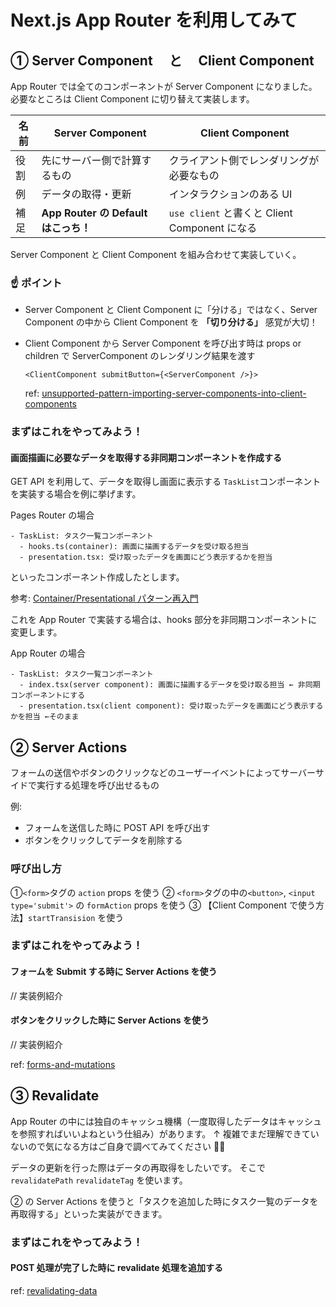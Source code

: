 # Next.js App Router を利用してみて

## ① Server Component 　と　 Client Component

App Router では全てのコンポーネントが Server Component になりました。必要なところは Client Component に切り替えて実装します。

| 名前 | Server Component                     | Client Component                              |
| ---- | ------------------------------------ | --------------------------------------------- |
| 役割 | 先にサーバー側で計算するもの         | クライアント側でレンダリングが必要なもの      |
| 例   | データの取得・更新                   | インタラクションのある UI                     |
| 補足 | **App Router の Default はこっち！** | `use client` と書くと Client Component になる |

Server Component と Client Component を組み合わせて実装していく。

### ☝️ ポイント

- Server Component と Client Component に「分ける」ではなく、Server Component の中から Client Component を **「切り分ける」** 感覚が大切！

- Client Component から Server Component を呼び出す時は props or children で ServerComponent のレンダリング結果を渡す
  ```
  <ClientComponent submitButton={<ServerComponent />}>
  ```
  ref: [unsupported-pattern-importing-server-components-into-client-components](https://nextjs.org/docs/app/building-your-application/rendering/composition-patterns#unsupported-pattern-importing-server-components-into-client-components)

### まずはこれをやってみよう！

#### 画面描画に必要なデータを取得する非同期コンポーネントを作成する

GET API を利用して、データを取得し画面に表示する `TaskList`コンポーネントを実装する場合を例に挙げます。

Pages Router の場合

```
- TaskList: タスク一覧コンポーネント
  - hooks.ts(container): 画面に描画するデータを受け取る担当
  - presentation.tsx: 受け取ったデータを画面にどう表示するかを担当
```

といったコンポーネント作成したとします。

参考: [Container/Presentational パターン再入門](https://zenn.dev/buyselltech/articles/9460c75b7cd8d1)

これを App Router で実装する場合は、hooks 部分を非同期コンポーネントに変更します。

App Router の場合

```
- TaskList: タスク一覧コンポーネント
  - index.tsx(server component): 画面に描画するデータを受け取る担当 ← 非同期コンポーネントにする
  - presentation.tsx(client component): 受け取ったデータを画面にどう表示するかを担当 ←そのまま
```

## ② Server Actions

フォームの送信やボタンのクリックなどのユーザーイベントによってサーバーサイドで実行する処理を呼び出せるもの

例:

- フォームを送信した時に POST API を呼び出す
- ボタンをクリックしてデータを削除する

### 呼び出し方

①`<form>`タグの `action` props を使う
② `<form>`タグの中の`<button>`, `<input type='submit'>` の `formAction` props を使う
③ 【Client Component で使う方法】`startTransision` を使う

### まずはこれをやってみよう！

#### フォームを Submit する時に Server Actions を使う

// 実装例紹介

#### ボタンをクリックした時に Server Actions を使う

// 実装例紹介

ref: [forms-and-mutations](https://nextjs.org/docs/app/building-your-application/data-fetching/forms-and-mutations)

## ③ Revalidate

App Router の中には独自のキャッシュ機構（一度取得したデータはキャッシュを参照すればいいよねという仕組み）があります。
↑ 複雑でまだ理解できていないので気になる方はご自身で調べてみてください 🙇‍♀️

データの更新を行った際はデータの再取得をしたいです。
そこで `revalidatePath` `revalidateTag` を使います。

② の Server Actions を使うと「タスクを追加した時にタスク一覧のデータを再取得する」といった実装ができます。

### まずはこれをやってみよう！

#### POST 処理が完了した時に revalidate 処理を追加する

ref: [revalidating-data](https://nextjs.org/docs/app/building-your-application/data-fetching/forms-and-mutations#revalidating-data)
